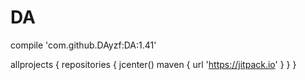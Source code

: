 # DA
 
 compile 'com.github.DAyzf:DA:1.41'
 
 allprojects {
    repositories {
        jcenter()
        maven { url 'https://jitpack.io' }
    }
}

